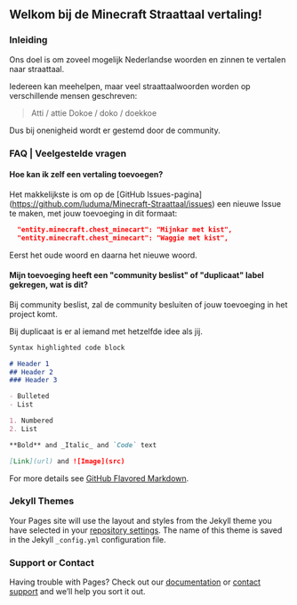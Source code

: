 ## Welkom bij de Minecraft Straattaal vertaling!

### Inleiding
Ons doel is om zoveel mogelijk Nederlandse woorden en zinnen te vertalen naar straattaal.

Iedereen kan meehelpen, maar veel straattaalwoorden worden op verschillende mensen geschreven:
> Atti / attie
> Dokoe / doko / doekkoe

Dus bij onenigheid wordt er gestemd door de community.

### FAQ | Veelgestelde vragen

#### Hoe kan ik zelf een vertaling toevoegen?
Het makkelijkste is om op de [GitHub Issues-pagina] (https://github.com/luduma/Minecraft-Straattaal/issues) een nieuwe Issue te maken, met jouw toevoeging in dit formaat:
```json
  "entity.minecraft.chest_minecart": "Mijnkar met kist",
  "entity.minecraft.chest_minecart": "Waggie met kist",
```
Eerst het oude woord en daarna het nieuwe woord.

#### Mijn toevoeging heeft een "community beslist" of "duplicaat" label gekregen, wat is dit?
Bij community beslist, zal de community besluiten of jouw toevoeging in het project komt.

Bij duplicaat is er al iemand met hetzelfde idee als jij.

```markdown
Syntax highlighted code block

# Header 1
## Header 2
### Header 3

- Bulleted
- List

1. Numbered
2. List

**Bold** and _Italic_ and `Code` text

[Link](url) and ![Image](src)
```

For more details see [GitHub Flavored Markdown](https://guides.github.com/features/mastering-markdown/).

### Jekyll Themes

Your Pages site will use the layout and styles from the Jekyll theme you have selected in your [repository settings](https://github.com/luduma/Minecraft-Straattaal/settings). The name of this theme is saved in the Jekyll `_config.yml` configuration file.

### Support or Contact

Having trouble with Pages? Check out our [documentation](https://docs.github.com/categories/github-pages-basics/) or [contact support](https://github.com/contact) and we’ll help you sort it out.
